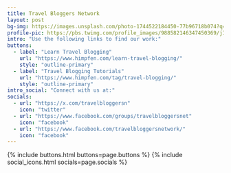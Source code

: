 ```yaml
---	
title: Travel Bloggers Network
layout: post
bg-img: https://images.unsplash.com/photo-1744522184450-77b96718b074?q=80&w=2115&auto=format&fit=crop&ixlib=rb-4.1.0&ixid=M3wxMjA3fDB8MHxwaG90by1wYWdlfHx8fGVufDB8fHx8fA%3D%3D
profile-pic: https://pbs.twimg.com/profile_images/988582146347450369/jIPGY1ZM_400x400.jpg
intro: "Use the following links to find our work:"
buttons:
  - label: "Learn Travel Blogging"
    url: "https://www.himpfen.com/learn-travel-blogging/"
    style: "outline-primary"
  - label: "Travel Blogging Tutorials"
    url: "https://www.himpfen.com/tag/travel-blogging/"
    style: "outline-primary"    
intro_social: "Connect with us at:"
socials:
  - url: "https://x.com/travelbloggersn"
    icon: "twitter"
  - url: "https://www.facebook.com/groups/travelbloggersnet"
    icon: "facebook"
  - url: "https://www.facebook.com/travelbloggersnetwork/"
    icon: "facebook"
---	
```


{% include buttons.html buttons=page.buttons %}
{% include social_icons.html socials=page.socials %}
